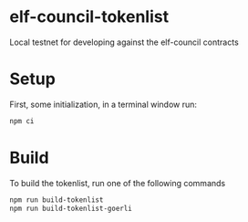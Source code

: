 # elf-council-tokenlist

Local testnet for developing against the elf-council contracts

# Setup

First, some initialization, in a terminal window run:

```bash
npm ci
```

# Build

To build the tokenlist, run one of the following commands

```bash
npm run build-tokenlist
npm run build-tokenlist-goerli
```
